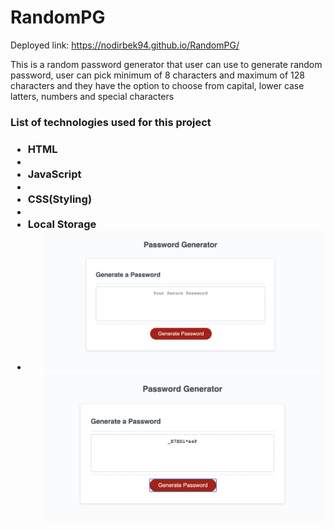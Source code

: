 # RandomPG
Deployed link: https://nodirbek94.github.io/RandomPG/
<p>This is a random password generator that user can use to generate random password, user can pick minimum of 8 characters and maximum of 128 characters and they have the option to choose from capital, lower case latters, numbers and special characters<p>
  <h3>List of technologies used for this project<h3>
    <ul>
      <li>HTML<li>
      <li>JavaScript<li>
      <li>CSS(Styling)<li>
      <li>Local Storage<li>
      <ul>
  <img src="./Assets/Screen%20Shot%202020-09-18%20at%209.05.45%20PM.png">
  <img src="./Assets/Screen%20Shot%202020-09-18%20at%209.06.23%20PM.png">
